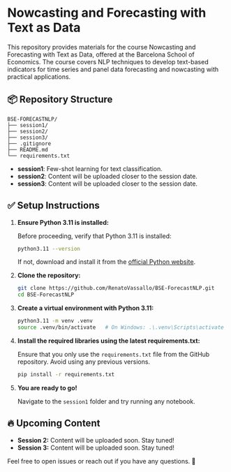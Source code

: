 # Nowcasting and Forecasting with Text as Data

This repository provides materials for the course Nowcasting and Forecasting with Text as Data, offered at the Barcelona School of Economics. The course covers NLP techniques to develop text-based indicators for time series and panel data forecasting and nowcasting with practical applications.

## 📦 Repository Structure

```
BSE-FORECASTNLP/
├── session1/
├── session2/
├── session3/
├── .gitignore
├── README.md
└── requirements.txt
```

* **session1**: Few-shot learning for text classification.
* **session2**: Content will be uploaded closer to the session date.
* **session3**: Content will be uploaded closer to the session date.

## ✅ Setup Instructions

1. **Ensure Python 3.11 is installed:**

   Before proceeding, verify that Python 3.11 is installed:

   ```bash
   python3.11 --version
   ```

   If not, download and install it from the [official Python website](https://www.python.org/downloads/).

2. **Clone the repository:**

   ```bash
   git clone https://github.com/RenatoVassallo/BSE-ForecastNLP.git
   cd BSE-ForecastNLP
   ```

3. **Create a virtual environment with Python 3.11:**

   ```bash
   python3.11 -m venv .venv
   source .venv/bin/activate   # On Windows: .\.venv\Scripts\activate
   ```

4. **Install the required libraries using the latest requirements.txt:**

   Ensure that you only use the `requirements.txt` file from the GitHub repository. Avoid using any previous versions.

   ```bash
   pip install -r requirements.txt
   ```

5. **You are ready to go!**

   Navigate to the `session1` folder and try running any notebook.

## 🔥 Upcoming Content

* **Session 2:** Content will be uploaded soon. Stay tuned!
* **Session 3:** Content will be uploaded soon. Stay tuned!

Feel free to open issues or reach out if you have any questions. 🚀
